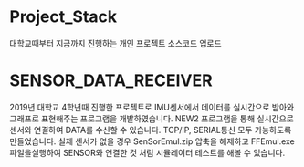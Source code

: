 # Project_Stack
대학교때부터 지금까지 진행하는 개인 프로젝트 소스코드 업로드

# SENSOR_DATA_RECEIVER 
2019년 대학교 4학년때 진행한 프로젝트로 IMU센서에서 데이터를 실시간으로 받아와 그래프로 표현해주는 프로그램을 개발하였습니다. 
NEW2 프로그램을 통해 실시간으로 센서와 연결하여 DATA를 수신할 수 있습니다.
TCP/IP, SERIAL통신 모두 가능하도록 만들었습니다. 
실제 센서가 없을 경우 SenSorEmul.zip 압축을 해제하고  FFEmul.exe 파일을실행하여 SENSOR와 연결한 것 처럼 시뮬레이터 테스트를 해볼 수 있습니다.

